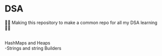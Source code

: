 # DSA
🚀🚀 Making this repository to make a common repo for  all my DSA learning 👩‍💻

<br/>
HashMaps and Heaps

</br>
-Strings and string Builders
